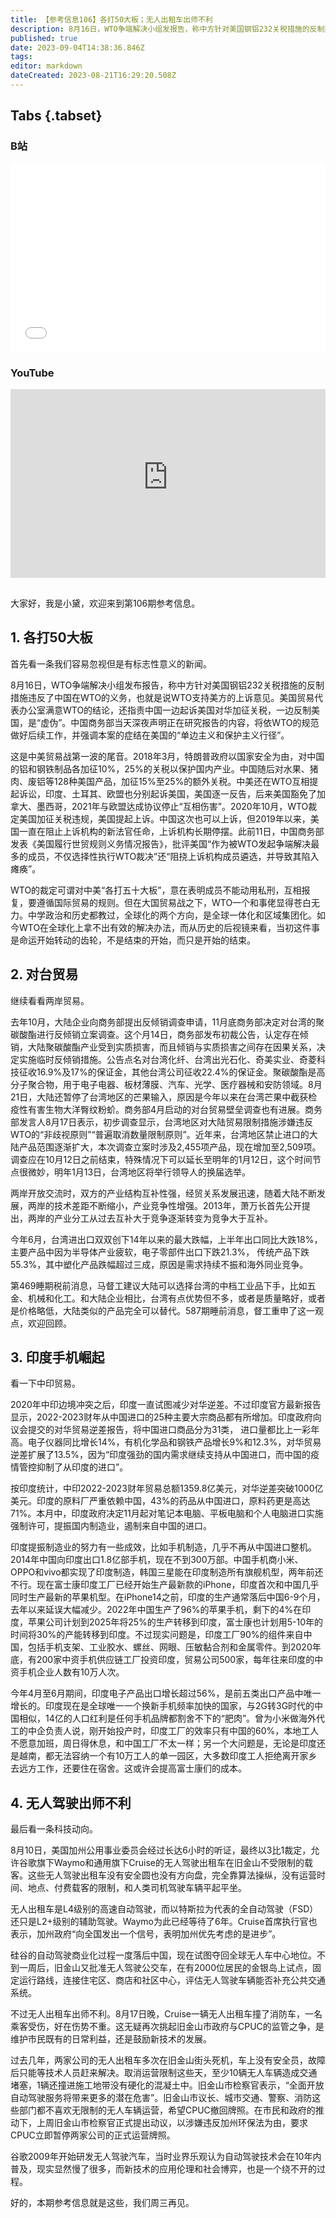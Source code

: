 ```yaml
---
title: 【参考信息106】各打50大板；无人出租车出师不利
description: 8月16日，WTO争端解决小组发报告，称中方针对美国钢铝232关税措施的反制措施，违反了中国在WTO的义务。这是中美贸易战第一波的尾音，被WTO“各打50大板”。从历史的后视镜看，当初这件事不是结束的开始，而只是开始的结束。2020年中印边境冲突后，印度试图减少对华逆差，不过最新报告显示，2022-2023财年，印度从中国进口的25种主要大宗商品都增加了，而印度的手机制造业确实进步了。加州批准无人驾驶出租车在旧金山不受限制地载客，但出师不利。
published: true
date: 2023-09-04T14:38:36.846Z
tags: 
editor: markdown
dateCreated: 2023-08-21T16:29:20.508Z
---
```


## Tabs {.tabset}
### B站
<div style="position: relative; padding: 30% 45%;">
<iframe style="position: absolute; width: 100%; height: 100%; left: 0; top: 0;" src="//player.bilibili.com/player.html?&bvid=BV1Su4y1v7cE&page=1&as_wide=1&high_quality=1&danmaku=1&autoplay=0" scrolling="no" border="0" frameborder="no" framespacing="0" allowfullscreen="true"></iframe>
</div>

### YouTube
<div style="position: relative; padding: 30% 45%;">
<iframe style="position: absolute; top: 0; left: 0; width: 100%; height: 100%;" src="https://www.youtube-nocookie.com/embed/YouTubeVID" title="YouTube video player" frameborder="0" allow="accelerometer; autoplay; clipboard-write; encrypted-media; gyroscope; picture-in-picture" allowfullscreen></iframe>
</div>

## 

大家好，我是小黛，欢迎来到第106期参考信息。

## 1. 各打50大板

首先看一条我们容易忽视但是有标志性意义的新闻。

8月16日，WTO争端解决小组发布报告，称中方针对美国钢铝232关税措施的反制措施违反了中国在WTO的义务，也就是说WTO支持美方的上诉意见。美国贸易代表办公室满意WTO的结论，还指责中国一边起诉美国对华加征关税，一边反制美国，是“虚伪”。中国商务部当天深夜声明正在研究报告的内容，将依WTO的规范做好后续工作，并强调本案的症结在美国的“单边主义和保护主义行径”。

这是中美贸易战第一波的尾音。2018年3月，特朗普政府以国家安全为由，对中国的铝和钢铁制品各加征10%，25%的关税以保护国内产业。中国随后对水果、猪肉、废铝等128种美国产品，加征15%至25%的额外关税。中美还在WTO互相提起诉讼，印度、土耳其、欧盟也分别起诉美国，美国逐一反告，后来美国豁免了加拿大、墨西哥，2021年与欧盟达成协议停止“互相伤害”。2020年10月，WTO裁定美国加征关税违规，美国提起上诉。中国这次也可以上诉，但2019年以来，美国一直在阻止上诉机构的新法官任命，上诉机构长期停摆。此前11日，中国商务部发表《美国履行世贸规则义务情况报告》，批评美国“作为被WTO发起争端解决最多的成员，不仅选择性执行WTO裁决”还“阻挠上诉机构成员遴选，并导致其陷入瘫痪”。

WTO的裁定可谓对中美“各打五十大板”，意在表明成员不能动用私刑，互相报复，要遵循国际贸易的规则。但在大国贸易战之下，WTO一个和事佬显得苍白无力。中学政治和历史都教过，全球化的两个方向，是全球一体化和区域集团化。如今WTO在全球化上拿不出有效的解决办法，而从历史的后视镜来看，当初这件事是命运开始转动的齿轮，不是结束的开始，而只是开始的结束。

## 2. 对台贸易

继续看看两岸贸易。

去年10月，大陆企业向商务部提出反倾销调查申请，11月底商务部决定对台湾的聚碳酸酯进行反倾销立案调查。这个月14日，商务部发布初裁公告，认定存在倾销，大陆聚碳酸酯产业受到实质损害，而且倾销与实质损害之间存在因果关系，决定实施临时反倾销措施。公告点名对台湾化纤、台湾出光石化、奇美实业、奇菱科技征收16.9%及17%的保证金，其他台湾公司征收22.4%的保证金。聚碳酸酯是高分子聚合物，用于电子电器、板材薄膜、汽车、光学、医疗器械和安防领域。8月21日，大陆还暂停了台湾地区的芒果输入，原因是今年以来在台湾芒果中截获检疫性有害生物大洋臀纹粉蚧。商务部4月启动的对台贸易壁垒调查也有进展。商务部发言人8月17日表示，初步调查显示，台湾地区对大陆贸易限制措施涉嫌违反WTO的“非歧视原则”“普遍取消数量限制原则”。近年来，台湾地区禁止进口的大陆产品范围逐渐扩大，本次调查立案时涉及2,455项产品，现在增加至2,509项。调查应在10月12日之前结束，特殊情况下可以延长至明年的1月12日，这个时间节点很微妙，明年1月13日，台湾地区将举行领导人的换届选举。

两岸开放交流时，双方的产业结构互补性强，经贸关系发展迅速，随着大陆不断发展，两岸的技术差距不断缩小，产业竞争性增强。2013年，萧万长首先公开提出，两岸的产业分工从过去互补大于竞争逐渐转变为竞争大于互补。

今年6月，台湾进出口双双创下14年以来的最大跌幅，上半年出口同比大跌18%，主要产品中因为半导体产业疲软，电子零部件出口下跌21.3%，
传统产品下跌55.3%，其中塑化产品跌幅超过三成，原因是需求持续不振和海外同业竞争。

第469睡期税前消息，马督工建议大陆可以选择台湾的中档工业品下手，比如五金、机械和化工。和大陆企业相比，台湾有点优势但不多，或者是质量略好，或者是价格略低，大陆类似的产品完全可以替代。587期睡前消息，督工重申了这一观点，欢迎回顾。

## 3. 印度手机崛起

看一下中印贸易。

2020年中印边境冲突之后，印度一直试图减少对华逆差。不过印度官方最新报告显示，2022-2023财年从中国进口的25种主要大宗商品都有所增加。印度政府向议会提交的对华贸易逆差报告，将中国进口商品分为31类，
进口量都比上一彩年高。电子仪器同比增长14%，有机化学品和钢铁产品增长9%和12.3%，对华贸易逆差扩展了13.5%，因为“印度强劲的国内需求继续支持从中国进口，而中国的疫情管控抑制了从印度的进口”。

按印度统计，中印2022-2023财年贸易总额1359.8亿美元，对华逆差突破1000亿美元。印度的原料厂严重依赖中国，43%的药品从中国进口，原料药更是高达71%。本月中，印度政府决定11月起对笔记本电脑、平板电脑和个人电脑进口实施强制许可，提振国内制造业，遏制来自中国的进口。

印度提振制造业的努力有一些成效，比如手机制造，几乎不再从中国进口整机。2014年中国向印度出口1.8亿部手机，现在不到300万部。中国手机商小米、OPPO和vivo都实现了印度制造，韩国三星能在印度制造所有旗舰机型，两年前还不行。现在富士康印度工厂已经开始生产最新款的iPhone，印度首次和中国几乎同时生产最新的苹果机型。在iPhone14之前，印度的生产通常落后中国6-9个月，去年以来延误大幅减少。2022年中国生产了96%的苹果手机，剩下的4%在印度，苹果公司计划到2025年将25%的生产转移到印度，富士康也计划用5-10年的时间将30%的产能转移到印度。不过现实问题是，印度工厂90%的组件来自中国，包括手机支架、工业胶水、螺丝、网眼、压敏黏合剂和金属零件。到2020年底，有200家中资手机供应链工厂投资印度，贸易公司500家，每年往来印度的中资手机企业人数有10万人次。

今年4月至6月期间，印度电子产品出口增长超过56%，是前五类出口产品中唯一增长的。印度现在是全球唯一一个换新手机频率加快的国家，与2G转3G时代的中国相似，14亿的人口红利是任何手机品牌都割舍不下的“肥肉”。曾为小米做海外代工的中企负责人说，刚开始投产时，印度工厂的效率只有中国的60%，本地工人不愿意加班，周日得休息，和中国工厂不太一样；另一个大问题是，无论是印度还是越南，都无法容纳一个有10万工人的单一园区，大多数印度工人拒绝离开家乡去远方工作，还要住在宿舍。这或许会提高富士康们的成本。

## 4. 无人驾驶出师不利

最后看一条科技动向。

8月10日，美国加州公用事业委员会经过长达6小时的听证，最终以3比1裁定，允许谷歌旗下Waymo和通用旗下Cruise的无人驾驶出租车在旧金山不受限制的载客。这些无人驾驶出租车没有安全圆也没有方向盘，完全靠算法操纵，没有运营时间、地点、付费载客的限制，和人类司机驾驶车辆平起平坐。

无人出租车是L4级别的高速自动驾驶，而以特斯拉为代表的全自动驾驶（FSD）还只是L2+级别的辅助驾驶。Waymo为此已经等待了6年。Cruise首席执行官也表示，加州政府“向全国发出一个信号，表明加州优先考虑的是进步”。

硅谷的自动驾驶商业化过程一度落后中国，现在试图夺回全球无人车中心地位。不到一周后，旧金山又批准无人驾驶公交车，在有2000位居民的金银岛上试点，固定运行路线，连接住宅区、商店和社区中心，评估无人驾驶车辆能否补充公共交通系统。

不过无人出租车出师不利。8月17日晚，Cruise一辆无人出租车撞了消防车，一名乘客受伤，好在伤势不重。这无疑再次挑起旧金山市政府与CPUC的监管之争，是维护市民既有的日常利益，还是鼓励新技术的发展。

过去几年，两家公司的无人出租车多次在旧金山街头死机，车上没有安全员，故障后只能等技术人员赶来解决。取消运营限制这些天，至少10辆无人车辆造成交通堵塞，1辆还撞进施工地带没有硬化的混凝土中。旧金山市检察官表示，“全面开放自动驾驶服务将带来更多的潜在危害”。旧金山市议长、城市交通、警察、消防这些部门都不喜欢无限制的无人车辆运营，希望CPUC撤回牌照。在市民和政府的推动下，上周旧金山市检察官正式提出动议，以涉嫌违反加州环保法为由，要求CPUC立即暂停两家公司的正式运营牌照。

谷歌2009年开始研发无人驾驶汽车，当时业界乐观认为自动驾驶技术会在10年内普及，现实显然慢了很多，而新技术的应用伦理和社会博弈，也是一个绕不开的过程。

好的，本期参考信息就是这些，我们周三再见。


